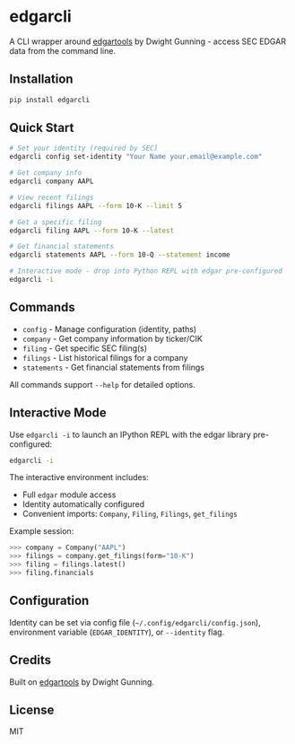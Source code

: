 # edgarcli

A CLI wrapper around [edgartools](https://github.com/dgunning/edgartools) by Dwight Gunning - access SEC EDGAR data from the command line.

## Installation

```bash
pip install edgarcli
```

## Quick Start

```bash
# Set your identity (required by SEC)
edgarcli config set-identity "Your Name your.email@example.com"

# Get company info
edgarcli company AAPL

# View recent filings
edgarcli filings AAPL --form 10-K --limit 5

# Get a specific filing
edgarcli filing AAPL --form 10-K --latest

# Get financial statements
edgarcli statements AAPL --form 10-Q --statement income

# Interactive mode - drop into Python REPL with edgar pre-configured
edgarcli -i
```

## Commands

- `config` - Manage configuration (identity, paths)
- `company` - Get company information by ticker/CIK
- `filing` - Get specific SEC filing(s)
- `filings` - List historical filings for a company
- `statements` - Get financial statements from filings

All commands support `--help` for detailed options.

## Interactive Mode

Use `edgarcli -i` to launch an IPython REPL with the edgar library pre-configured:

```bash
edgarcli -i
```

The interactive environment includes:
- Full `edgar` module access
- Identity automatically configured
- Convenient imports: `Company`, `Filing`, `Filings`, `get_filings`

Example session:
```python
>>> company = Company("AAPL")
>>> filings = company.get_filings(form="10-K")
>>> filing = filings.latest()
>>> filing.financials
```

## Configuration

Identity can be set via config file (`~/.config/edgarcli/config.json`), environment variable (`EDGAR_IDENTITY`), or `--identity` flag.

## Credits

Built on [edgartools](https://github.com/dgunning/edgartools) by Dwight Gunning.

## License

MIT
